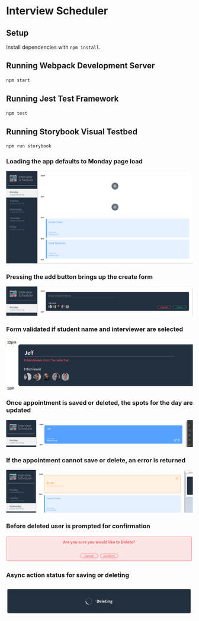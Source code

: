 # Interview Scheduler

## Setup

Install dependencies with `npm install`.

## Running Webpack Development Server

```sh
npm start
```

## Running Jest Test Framework

```sh
npm test
```

## Running Storybook Visual Testbed

```sh
npm run storybook
```
### Loading the app defaults to Monday page load
!["defaultpage"](https://github.com/Pavneetk/Interview-Scheduler/blob/master/public/docs/mondayLoad.PNG?raw=true)
### Pressing the add button brings up the create form
!["create"](https://github.com/Pavneetk/Interview-Scheduler/blob/master/public/docs/createForm.PNG?raw=true)
### Form validated if student name and interviewer are selected
!["validation"](https://github.com/Pavneetk/Interview-Scheduler/blob/master/public/docs/validation.PNG?raw=true)
### Once appointment is saved or deleted, the spots for the day are updated
!["spots"](https://github.com/Pavneetk/Interview-Scheduler/blob/master/public/docs/spotUpdate.PNG?raw=true)
### If the appointment cannot save or delete, an error is returned
!["error"](https://github.com/Pavneetk/Interview-Scheduler/blob/master/public/docs/returnError.PNG?raw=true)
### Before deleted user is prompted for confirmation
!["confirmation"](https://github.com/Pavneetk/Interview-Scheduler/blob/master/public/docs/confirmation.PNG?raw=true)
### Async action status for saving or deleting
!["asynstatus"](https://github.com/Pavneetk/Interview-Scheduler/blob/master/public/docs/asyncStatusIndicator.png?raw=true)